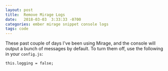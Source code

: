 ```yaml
---
layout: post
title:  Remove Mirage Logs
date:   2018-03-03  3:33:33 -0700
categories: ember mirage snippet console logs
tags: code
---
```


These past couple of days I've been using Mirage, and the console will output a bunch of messages by default. To turn them off, use the following in your `config.js`:

```
this.logging = false;
```
